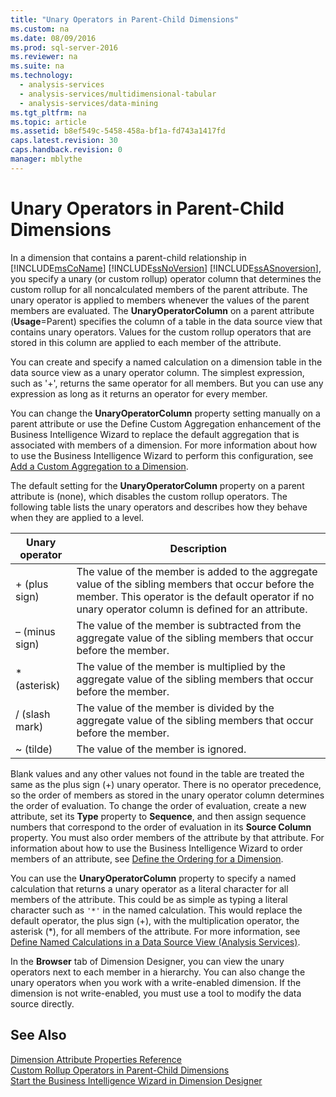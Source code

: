 ```yaml
---
title: "Unary Operators in Parent-Child Dimensions"
ms.custom: na
ms.date: 08/09/2016
ms.prod: sql-server-2016
ms.reviewer: na
ms.suite: na
ms.technology: 
  - analysis-services
  - analysis-services/multidimensional-tabular
  - analysis-services/data-mining
ms.tgt_pltfrm: na
ms.topic: article
ms.assetid: b8ef549c-5458-458a-bf1a-fd743a1417fd
caps.latest.revision: 30
caps.handback.revision: 0
manager: mblythe
---
```

# Unary Operators in Parent-Child Dimensions
In a dimension that contains a parent-child relationship in [!INCLUDE[msCoName](../../Topics/TopicNameContainA/tokens/msCoName_md.md)] [!INCLUDE[ssNoVersion](../../Topics/TopicNameContainA/tokens/ssNoVersion_md.md)] [!INCLUDE[ssASnoversion](../../Topics/TopicNameContainA/tokens/ssASnoversion_md.md)], you specify a unary (or custom rollup) operator column that determines the custom rollup for all noncalculated members of the parent attribute. The unary operator is applied to members whenever the values of the parent members are evaluated. The **UnaryOperatorColumn** on a parent attribute (**Usage**=Parent) specifies the column of a table in the data source view that contains unary operators. Values for the custom rollup operators that are stored in this column are applied to each member of the attribute.  
  
 You can create and specify a named calculation on a dimension table in the data source view as a unary operator column. The simplest expression, such as '+', returns the same operator for all members. But you can use any expression as long as it returns an operator for every member.  
  
 You can change the **UnaryOperatorColumn** property setting manually on a parent attribute or use the Define Custom Aggregation enhancement of the Business Intelligence Wizard to replace the default aggregation that is associated with members of a dimension. For more information about how to use the Business Intelligence Wizard to perform this configuration, see [Add a Custom Aggregation to a Dimension](../../Topics/TopicNameContainA/Add-a-Custom-Aggregation-to-a-Dimension.md).  
  
 The default setting for the **UnaryOperatorColumn** property on a parent attribute is (none), which disables the custom rollup operators. The following table lists the unary operators and describes how they behave when they are applied to a level.  
  
|Unary operator|Description|  
|--------------------|-----------------|  
|+ (plus sign)|The value of the member is added to the aggregate value of the sibling members that occur before the member. This operator is the default operator if no unary operator column is defined for an attribute.|  
|– (minus sign)|The value of the member is subtracted from the aggregate value of the sibling members that occur before the member.|  
|* (asterisk)|The value of the member is multiplied by the aggregate value of the sibling members that occur before the member.|  
|/ (slash mark)|The value of the member is divided by the aggregate value of the sibling members that occur before the member.|  
|~ (tilde)|The value of the member is ignored.|  
  
 Blank values and any other values not found in the table are treated the same as the plus sign (+) unary operator. There is no operator precedence, so the order of members as stored in the unary operator column determines the order of evaluation. To change the order of evaluation, create a new attribute, set its **Type** property to **Sequence**, and then assign sequence numbers that correspond to the order of evaluation in its **Source Column** property. You must also order members of the attribute by that attribute. For information about how to use the Business Intelligence Wizard to order members of an attribute, see [Define the Ordering for a Dimension](../../Topics/TopicNameContainA/Define-the-Ordering-for-a-Dimension.md).  
  
 You can use the **UnaryOperatorColumn** property to specify a named calculation that returns a unary operator as a literal character for all members of the attribute. This could be as simple as typing a literal character such as `'*'` in the named calculation. This would replace the default operator, the plus sign (+), with the multiplication operator, the asterisk (*), for all members of the attribute. For more information, see [Define Named Calculations in a Data Source View (Analysis Services)](../../Topics/TopicNameContainA/Define-Named-Calculations-in-a-Data-Source-View--Analysis-Services-.md).  
  
 In the **Browser** tab of Dimension Designer, you can view the unary operators next to each member in a hierarchy. You can also change the unary operators when you work with a write-enabled dimension. If the dimension is not write-enabled, you must use a tool to modify the data source directly.  
  
## See Also  
 [Dimension Attribute Properties Reference](../../Topics/TopicNameNotContainA/Dimension-Attribute-Properties-Reference.md)   
 [Custom Rollup Operators in Parent-Child Dimensions](../../Topics/TopicNameNotContainA/Custom-Rollup-Operators-in-Parent-Child-Dimensions.md)   
 [Start the Business Intelligence Wizard in Dimension Designer](../../Topics/TopicNameNotContainA/Start-the-Business-Intelligence-Wizard-in-Dimension-Designer.md)